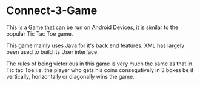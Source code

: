 # Connect-3-Game
This is a Game that can be run on Android Devices, it is similar to the popular Tic Tac Toe game.

This game mainly uses Java for it's back end features. 
XML has largely been used to build its User interface.

The rules of being victorious in this game is very much the same as that in Tic tac Toe i.e. the player who gets his coins consequtively in 3 boxes be it vertically, horizontally or diagonally wins the game.
